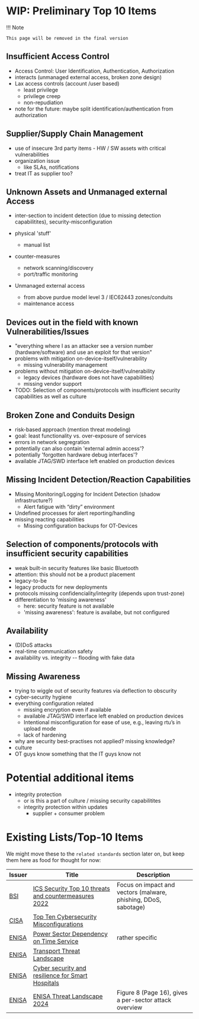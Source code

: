 # WIP: Preliminary Top 10 Items

!!! Note

    This page will be removed in the final version

## Insufficient Access Control

  - Access Control: User Identification, Authentication, Authorization
  - interacts (unmanaged external access, broken zone design)
  - Lax access controls  (account /user based)
    - least privilege
    - privilege creep
    - non-repudiation
  - note for the future: maybe split identification/authentication from authorization

## Supplier/Supply Chain Management

  - use of insecure 3rd party items - HW / SW assets with critical vulnerabilities
  - organization issue
    - like SLAs, notifications
  - treat IT as supplier too?

## Unknown Assets and Unmanaged external Access

  - inter-section to incident detection (due to missing detection capabilitites), security-misconfiguration
  - physical 'stuff'
      - manual list

  - counter-measures
    - network scanning/discovery
    - port/traffic monitoring
   
  - Unmanaged external access
      - from above purdue model level 3 / IEC62443 zones/conduits
      - maintenance access

## Devices out in the field with known Vulnerabilities/Issues

  - "everything where I as an attacker see a version number (hardware/software) and use an exploit for that version"
  - problems with mitigation on-device-itself/vulnerability
    - missing vulnerability management
  - problems without mitigation on-device-itself/vulnerability
    - legacy devices (hardware does not have capabilities)
    - missing vendor support
  - TODO: Selection of components/protocols with insufficient security capabilities as well as culture

## Broken Zone and Conduits Design

  - risk-based approach (mention threat modeling)
  - goal: least functionality vs. over-exposure of services
  - errors in network segregration
  - potentially can also contain 'external admin access'?
  - potentially 'forgotten hardware debug interfaces'?
  - available JTAG/SWD interface left enabled on production devices

## Missing Incident Detection/Reaction Capabilities

  - Missing Monitoring/Logging for Incident Detection (shadow infrastructure?)
    - Alert fatigue with “dirty” environment
  - Undefined processes for alert reporting/handling
  - missing reacting capabilities
      - Missing configuration backups for OT-Devices

## Selection of components/protocols with insufficient security capabilities

  - weak built-in security features like basic Bluetooth
  - attention: this should not be a product placement
  - legacy-to-be
  - legacy products for new deployments
  - protocols missing confidenciality/integrity (depends upon trust-zone)
  - differentiation to 'missing awareness'
    - here: security feature is not available
    - 'missing awareness': feature is availabe, but not configured

## Availability
  - (D)DoS attacks
  - real-time communication safety
  - availability vs. integrity -- flooding with fake data

## Missing Awareness

  - trying to wiggle out of security features via deflection to obscurity
  - cyber-security hygiene
  - everything configuration related
    - missing encryption even if available
    - available JTAG/SWD interface left enabled on production devices
    - Intentional misconfiguration for ease of use, e.g., leaving rtu’s in upload mode
    - lack of hardening
  - why are security best-practises not applied? missing knowledge?
  - culture
  - OT guys know something that the IT guys know not

# Potential additional items

- integrity protection
  - or is this a part of culture / missing security capabilitites
  - integrity protection within updates
    - supplier + consumer problem

# Existing Lists/Top-10 Items

We might move these to the `related standards` section later on, but keep them
here as food for thought for now:

| Issuer | Title | Description |
| --- | --- | --- |
| [BSI](https://www.bsi.bund.de/DE/Home/home_node.html) | [ICS Security Top 10 threats and countermeasures 2022](https://www.allianz-fuer-cybersicherheit.de/SharedDocs/Downloads/Webs/ACS/DE/BSI-CS/BSI-CS_005E.pdf?__blob=publicationFile&v=6) | Focus on impact and vectors (malware, phishing, DDoS, sabotage) |
| [CISA](https://www.cisa.gov) | [Top Ten Cybersecurity Misconfigurations](https://www.cisa.gov/news-events/cybersecurity-advisories/aa23-278a) ||
| [ENISA](https://www.enisa.europa.eu) | [Power Sector Dependency on Time Service](https://www.enisa.europa.eu/publications/power-sector-dependency?v2=1#contentList) | rather specific |
| [ENISA](https://www.enisa.europa.eu) | [Transport Threat Landscape](https://www.enisa.europa.eu/publications/enisa-transport-threat-landscape?v2=1#contentList) | |
| [ENISA](https://www.enisa.europa.eu) | [Cyber security and resilience for Smart Hospitals](https://www.enisa.europa.eu/publications/cyber-security-and-resilience-for-smart-hospitals?v2=1#contentList) ||
| [ENISA](https://www.enisa.europa.eu) | [ENISA Threat Landscape 2024](https://www.enisa.europa.eu/publications/enisa-threat-landscape-2024) | Figure 8 (Page 16), gives a per-sector attack overview|
